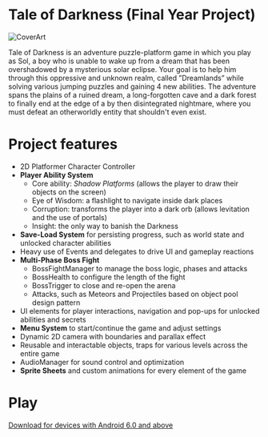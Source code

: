 # Tale of Darkness (Final Year Project)
![CoverArt](https://user-images.githubusercontent.com/129614966/229308733-11a418cc-b536-4874-970f-005ca89c028c.jpg)

Tale of Darkness is an adventure puzzle-platform game in which you play as Sol, a boy who is unable to wake up from a dream that has been overshadowed by a mysterious solar eclipse. Your goal is to help him through this oppressive and unknown realm, called ”Dreamlands” while solving various jumping puzzles and gaining 4 new abilities. The adventure spans the plains of a ruined dream, a long-forgotten cave and a dark forest to finally end at the edge of a by then disintegrated nightmare, where you must defeat an otherworldly entity that shouldn't even exist.

# Project features
* 2D Platformer Character Controller
* **Player Ability System**
  * Core ability: *Shadow Platforms* (allows the player to draw their objects on the screen)
  * Eye of Wisdom: a flashlight to navigate inside dark places
  * Corruption: transforms the player into a dark orb (allows levitation and the use of portals)
  * Insight: the only way to banish the Darkness
* **Save-Load System** for persisting progress, such as world state and unlocked character abilities
* Heavy use of Events and delegates to drive UI and gameplay reactions
* **Multi-Phase Boss Fight**
  * BossFightManager to manage the boss logic, phases and attacks
  * BossHealth to configure the length of the fight
  * BossTrigger to close and re-open the arena
  * Attacks, such as Meteors and Projectiles based on object pool design pattern
* UI elements for player interactions, navigation and pop-ups for unlocked abilities and secrets
* **Menu System** to start/continue the game and adjust settings
* Dynamic 2D camera with boundaries and parallax effect
* Reusable and interactable objects, traps for various levels across the entire game
* AudioManager for sound control and optimization
* **Sprite Sheets** and custom animations for every element of the game

# Play
[Download for devices with Android 6.0 and above](https://play.google.com/store/apps/details?id=com.UniversityofPannonia.TaleofDarkness)
